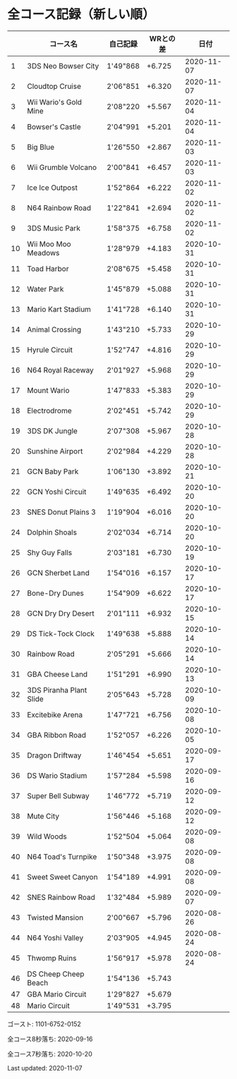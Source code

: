 # 全コース記録（新しい順）

||コース名|自己記録|WRとの差|日付
|--|--|--|--|--|
|1|3DS Neo Bowser City|1'49"868|+6.725|2020-11-07|
|2|Cloudtop Cruise|2'06"851|+6.320|2020-11-07|
|3|Wii Wario's Gold Mine|2'08"220|+5.567|2020-11-04|
|4|Bowser's Castle|2'04"991|+5.201|2020-11-04|
|5|Big Blue|1'26"550|+2.867|2020-11-03|
|6|Wii Grumble Volcano|2'00"841|+6.457|2020-11-03|
|7|Ice Ice Outpost|1'52"864|+6.222|2020-11-02|
|8|N64 Rainbow Road|1'22"841|+2.694|2020-11-02|
|9|3DS Music Park|1'58"375|+6.758|2020-11-02|
|10|Wii Moo Moo Meadows|1'28"979|+4.183|2020-10-31|
|11|Toad Harbor|2'08"675|+5.458|2020-10-31|
|12|Water Park|1'45"879|+5.088|2020-10-31|
|13|Mario Kart Stadium|1'41"728|+6.140|2020-10-31|
|14|Animal Crossing|1'43"210|+5.733|2020-10-29|
|15|Hyrule Circuit|1'52"747|+4.816|2020-10-29|
|16|N64 Royal Raceway|2'01"927|+5.968|2020-10-29|
|17|Mount Wario|1'47"833|+5.383|2020-10-29|
|18|Electrodrome|2'02"451|+5.742|2020-10-29|
|19|3DS DK Jungle|2'07"308|+5.967|2020-10-28|
|20|Sunshine Airport|2'02"984|+4.229|2020-10-28|
|21|GCN Baby Park|1'06"130|+3.892|2020-10-21|
|22|GCN Yoshi Circuit|1'49"635|+6.492|2020-10-20|
|23|SNES Donut Plains 3|1'19"904|+6.016|2020-10-20|
|24|Dolphin Shoals|2'02"034|+6.714|2020-10-20|
|25|Shy Guy Falls|2'03"181|+6.730|2020-10-19|
|26|GCN Sherbet Land|1'54"016|+6.157|2020-10-17|
|27|Bone-Dry Dunes|1'54"909|+6.622|2020-10-17|
|28|GCN Dry Dry Desert|2'01"111|+6.932|2020-10-15|
|29|DS Tick-Tock Clock|1'49"638|+5.888|2020-10-14|
|30|Rainbow Road|2'05"291|+5.666|2020-10-14|
|31|GBA Cheese Land|1'51"291|+6.990|2020-10-13|
|32|3DS Piranha Plant Slide|2'05"643|+5.728|2020-10-09|
|33|Excitebike Arena|1'47"721|+6.756|2020-10-08|
|34|GBA Ribbon Road|1'52"057|+6.226|2020-10-05|
|35|Dragon Driftway|1'46"454|+5.651|2020-09-17|
|36|DS Wario Stadium|1'57"284|+5.598|2020-09-16|
|37|Super Bell Subway|1'46"772|+5.719|2020-09-12|
|38|Mute City|1'56"446|+5.168|2020-09-12|
|39|Wild Woods|1'52"504|+5.064|2020-09-08|
|40|N64 Toad's Turnpike|1'50"348|+3.975|2020-09-08|
|41|Sweet Sweet Canyon|1'54"189|+4.991|2020-09-08|
|42|SNES Rainbow Road|1'32"484|+5.989|2020-09-07|
|43|Twisted Mansion|2'00"667|+5.796|2020-08-26|
|44|N64 Yoshi Valley|2'03"905|+4.945|2020-08-24|
|45|Thwomp Ruins|1'56"917|+5.978|2020-08-24|
|46|DS Cheep Cheep Beach|1'54"136|+5.743||
|47|GBA Mario Circuit|1'29"827|+5.679||
|48|Mario Circuit|1'49"531|+3.795||

ゴースト: 1101-6752-0152

全コース8秒落ち: 2020-09-16

全コース7秒落ち: 2020-10-20

Last updated: 2020-11-07
